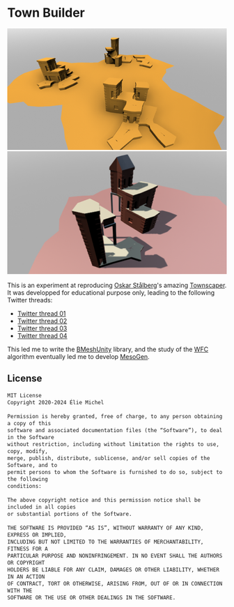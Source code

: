 Town Builder
============

![Screenshot](https://github.com/eliemichel/TownBuilder/blob/main/Wip/module%20based%20marching%20cubes.png)
![Screenshot](https://github.com/eliemichel/TownBuilder/blob/main/Wip/townscape.png)

This is an experiment at reproducing [Oskar Stålberg](https://oskarstalberg.com)'s amazing [Townscaper](https://store.steampowered.com/app/1291340/Townscaper). It was developped for educational purpose only, leading to the following Twitter threads:

 - [Twitter thread 01](https://twitter.com/exppad/status/1261950965189672961)
 - [Twitter thread 02](https://twitter.com/exppad/status/1267045322116734977)
 - [Twitter thread 03](https://twitter.com/exppad/status/1283520023798198273)
 - [Twitter thread 04](https://twitter.com/exppad/status/1263605678746284033)

This led me to write the [BMeshUnity](https://github.com/eliemichel/BMeshUnity) library, and the study of the [WFC](https://github.com/mxgmn/WaveFunctionCollapse) algorithm eventually led me to develop [MesoGen](https://eliemichel.github.io/MesoGen/).

License
-------

```
MIT License
Copyright 2020-2024 Élie Michel

Permission is hereby granted, free of charge, to any person obtaining a copy of this
software and associated documentation files (the “Software”), to deal in the Software
without restriction, including without limitation the rights to use, copy, modify,
merge, publish, distribute, sublicense, and/or sell copies of the Software, and to
permit persons to whom the Software is furnished to do so, subject to the following
conditions:

The above copyright notice and this permission notice shall be included in all copies
or substantial portions of the Software.

THE SOFTWARE IS PROVIDED “AS IS”, WITHOUT WARRANTY OF ANY KIND, EXPRESS OR IMPLIED,
INCLUDING BUT NOT LIMITED TO THE WARRANTIES OF MERCHANTABILITY, FITNESS FOR A
PARTICULAR PURPOSE AND NONINFRINGEMENT. IN NO EVENT SHALL THE AUTHORS OR COPYRIGHT
HOLDERS BE LIABLE FOR ANY CLAIM, DAMAGES OR OTHER LIABILITY, WHETHER IN AN ACTION
OF CONTRACT, TORT OR OTHERWISE, ARISING FROM, OUT OF OR IN CONNECTION WITH THE
SOFTWARE OR THE USE OR OTHER DEALINGS IN THE SOFTWARE.
```
